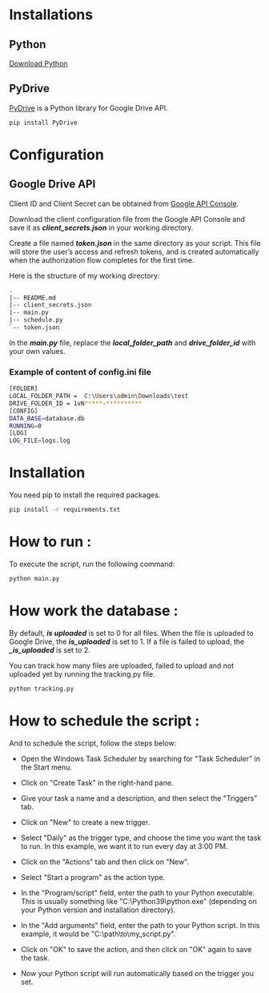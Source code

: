 # Installations

## Python

[Download Python](https://www.python.org/downloads/)

## PyDrive

[PyDrive](https://pythonhosted.org/PyDrive/) is a Python library for Google Drive API.

```bash
pip install PyDrive
```

# Configuration

## Google Drive API

Client ID and Client Secret can be obtained from [Google API Console](https://console.developers.google.com/).

Download the client configuration file from the Google API Console and save it as **_client_secrets.json_** in your working directory.

Create a file named **_token.json_** in the same directory as your script. This file will store the user’s access and refresh tokens, and is created automatically when the authorization flow completes for the first time.

Here is the structure of my working directory:

```bash
.
|-- README.md
|-- client_secrets.json
|-- main.py
|-- schedule.py
`-- token.json
```

In the **_main.py_** file, replace the **_local_folder_path_** and **_drive_folder_id_** with your own values.

### Example of content of config.ini file

```bash
[FOLDER]
LOCAL_FOLDER_PATH =  C:\Users\admin\Downloads\test
DRIVE_FOLDER_ID = 1vN*****-**********
[CONFIG]
DATA_BASE=database.db
RUNNING=0
[LOG]
LOG_FILE=logs.log
```

# Installation

You need pip to install the required packages.

```bash
pip install -r requirements.txt
```

# How to run :

To execute the script, run the following command:

```bash
python main.py
```

# How work the database :

By default, **_is uploaded_** is set to 0 for all files. When the file is uploaded to Google Drive, the **_is_uploaded_** is set to 1. If a file is failed to upload, the **_\_is_uploaded_** is set to 2.

You can track how many files are uploaded, failed to upload and not uploaded yet by running the tracking.py file.

```bash
python tracking.py
```

# How to schedule the script :

And to schedule the script, follow the steps below:

- Open the Windows Task Scheduler by searching for "Task Scheduler" in the Start menu.

- Click on "Create Task" in the right-hand pane.

- Give your task a name and a description, and then select the "Triggers" tab.
- Click on "New" to create a new trigger.

- Select "Daily" as the trigger type, and choose the time you want the task to run. In this example, we want it to run every day at 3:00 PM.

- Click on the "Actions" tab and then click on "New".
- Select "Start a program" as the action type.

- In the "Program/script" field, enter the path to your Python executable. This is usually something like "C:\Python39\python.exe" (depending on your Python version and installation directory).

- In the "Add arguments" field, enter the path to your Python script. In this example, it would be "C:\path\to\my_script.py".

- Click on "OK" to save the action, and then click on "OK" again to save the task.

- Now your Python script will run automatically based on the trigger you set.

